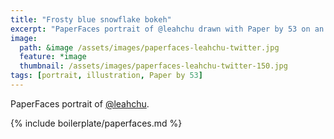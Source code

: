 ```yaml
---
title: "Frosty blue snowflake bokeh"
excerpt: "PaperFaces portrait of @leahchu drawn with Paper by 53 on an iPad."
image: 
  path: &image /assets/images/paperfaces-leahchu-twitter.jpg 
  feature: *image
  thumbnail: /assets/images/paperfaces-leahchu-twitter-150.jpg
tags: [portrait, illustration, Paper by 53]
---
```


PaperFaces portrait of [@leahchu](https://twitter.com/leahchu).

{% include boilerplate/paperfaces.md %}
